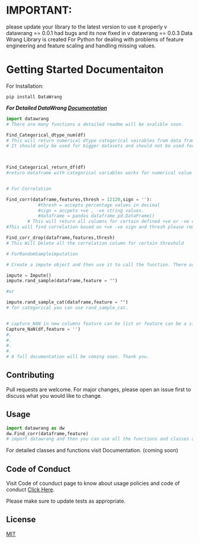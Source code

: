 # IMPORTANT:
please update your library to the latest version to use it properly v datawrang == 0.0.1 had bugs and its now fixed in v datawrang == 0.0.3
Data Wrang Library is created For Python for dealing with problems of feature engineering and feature scaling and handling missing values.

# Getting Started Documentaiton

For Installation:
```
pip install DataWrang
```
***For Detailed DataWrang <a href = ''>Documentation</a>***

```python
import datawrang
# There are many functions a detailed readme will be avalible soon.

Find_Categorical_dtype_num(df)
# This will return numerical dtype categorical vairables from data frame.
# It should only be used for bigger datasets and should not be used for smaller datasets.        


         
Find_Categorical_return_df(df) 
#return dataframe with categorical variables works for numerical value also.


# For Correlation

Find_corr(dataframe,features,thresh = 12120,sign = ''):
            #thresh = accepts percentage values in decimal
            #sign = accpets +ve , -ve string values.
            #dataframe = pandas dataframe pd.DataFrame()
        # This will return all columns for certain defined +ve or -ve cor-relation.    
#This will find correlation based on +ve -ve sign and thresh please remember to use thresh hold with respect to signs or don't use sign if you are using threshold.

Find_corr_drop(dataframe,features,thresh)
# This Will Delete all the correlation column for certain threshold

# ForRandomSampleimputation 

# Create a impute object and then use it to call the function. There are also other functions like frequenct_category, end_distribution, which will be covered in full documentation.

impute = Impute()
impute.rand_sample(dataframe,feature = "") 

#or

impute.rand_sample_cat(dataframe,feature = "") 
# for categorical you can use rand_sample_cat.


# capture_NAN in new columns feature can be list or feature can be a single string. 
Capture_NaN(df,feature = '')
#.
#.
#.
#.
# A full documentation will be coming soon. Thank you.
```
## Contributing
Pull requests are welcome. For major changes, please open an issue first to discuss what you would like to change.
## Usage
```python
import datawrang as dw
dw.Find_corr(dataframe,feature)
# import datawrang and then you can use all the functions and classes avalible in the package.
```
For detailed classes and functions visit Documentation. (coming soon)

## Code of Conduct
Visit Code of counduct page to know about usage policies and code of conduct <a href = 'https://github.com/TusharNautiyal-web/DataWrang-Library/blob/main/CODE%20OF%20CONDUCT.md'>Click Here</a>.

Please make sure to update tests as appropriate.

## License
[MIT](https://choosealicense.com/licenses/mit/)
